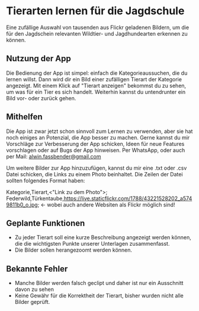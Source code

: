 # Tierarten lernen für die Jagdschule

Eine zufällige Auswahl von tausenden aus Flickr geladenen Bildern, um die für den Jagdschein relevanten Wildtier- und Jagdhundearten erkennen zu können. 

## Nutzung der App

Die Bedienung der App ist simpel: einfach die Kategorieaussuchen, die du lernen willst. Dann wird dir ein Bild einer zufälligen Tierart der Kategorie angezeigt. Mit einem Klick auf "Tierart anzeigen" bekommst du zu sehen, um was für ein Tier es sich handelt. Weiterhin kannst du untendrunter ein Bild vor- oder zurück gehen. 

## Mithelfen

Die App ist zwar jetzt schon sinnvoll zum Lernen zu verwenden, aber sie hat noch einiges an Potenzial, die App besser zu machen. Gerne kannst du mir Vorschläge zur Verbesserung der App schicken, Ideen für neue Features vorschlagen oder auf Bugs der App hinweisen. Per WhatsApp, oder auch per Mail: alwin.fassbender@gmail.com

Um weitere Bilder zur App hinzuzufügen, kannst du mir eine .txt oder .csv Datei schicken, die Links zu einem Photo beinhaltet. Die Zeilen der Datei sollten folgendes Format haben: 

Kategorie,Tierart,<"Link zu dem Photo">;
Federwild,Türkentaube,https://live.staticflickr.com/1788/43221528202_a5749811b0_o.jpg; <- wobei auch andere Websiten als Flickr möglich sind!

## Geplante Funktionen

- Zu jeder Tierart soll eine kurze Beschreibung angezeigt werden können, die die wichtigsten Punkte unserer Unterlagen zusammenfasst. 
- Die Bilder sollen herangezoomt werden können.

## Bekannte Fehler

- Manche Bilder werden falsch geclipt und daher ist nur ein Ausschnitt davon zu sehen
- Keine Gewähr für die Korrektheit der Tierart, bisher wurden nicht alle Bilder geprüft. 
